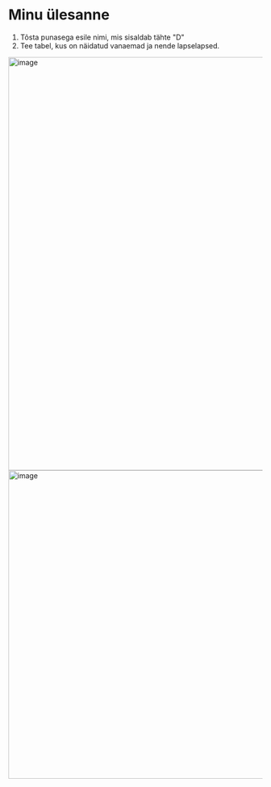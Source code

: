 # Minu ülesanne
1. Tõsta punasega esile nimi, mis sisaldab tähte "D"
2. Tee tabel, kus on näidatud vanaemad ja nende lapselapsed.

<img width="1142" height="820" alt="image" src="https://github.com/user-attachments/assets/a7a61b1a-38dd-4314-9429-2fd352d7ab73" />


<img width="790" height="612" alt="image" src="https://github.com/user-attachments/assets/a4cb51d7-d0cc-4c37-a13f-28ab8ecd23dd" />

